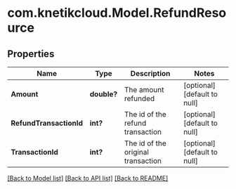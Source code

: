 # com.knetikcloud.Model.RefundResource
## Properties

Name | Type | Description | Notes
------------ | ------------- | ------------- | -------------
**Amount** | **double?** | The amount refunded | [optional] [default to null]
**RefundTransactionId** | **int?** | The id of the refund transaction | [optional] [default to null]
**TransactionId** | **int?** | The id of the original transaction | [optional] [default to null]

[[Back to Model list]](../README.md#documentation-for-models) [[Back to API list]](../README.md#documentation-for-api-endpoints) [[Back to README]](../README.md)

